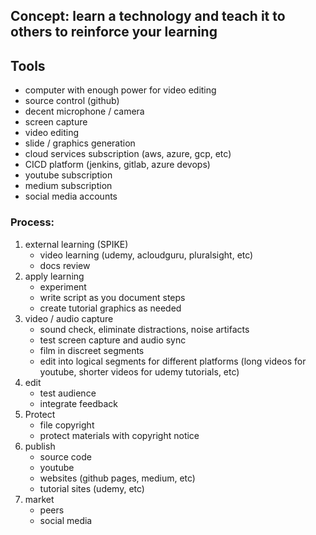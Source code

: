 ## Concept: learn a technology and teach it to others to reinforce your learning

## Tools
* computer with enough power for video editing
* source control (github)
* decent microphone / camera
* screen capture
* video editing
* slide / graphics generation
* cloud services subscription (aws, azure, gcp, etc)
* CICD platform (jenkins, gitlab, azure devops)
* youtube subscription
* medium subscription
* social media accounts

### Process:
1. external learning (SPIKE)
    * video learning (udemy, acloudguru, pluralsight, etc)
    * docs review
2. apply learning
    * experiment
    * write script as you document steps
    * create tutorial graphics as needed
3. video / audio capture
    * sound check, eliminate distractions, noise artifacts
    * test screen capture and audio sync
    * film in discreet segments
    * edit into logical segments for different platforms (long videos for youtube, shorter videos for udemy tutorials, etc)
4. edit
    * test audience
    * integrate feedback
5. Protect
    * file copyright
    * protect materials with copyright notice
5. publish
    * source code
    * youtube
    * websites (github pages, medium, etc)
    * tutorial sites (udemy, etc)
6. market
    * peers
    * social media
    